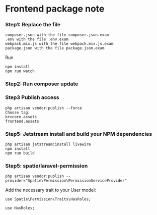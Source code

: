 # Frontend package note

### Step1: Replace the file

```
composer.json with the file composer.json.exam
.env with the file .env.exam
webpack.mix.js with the file webpack.mix.js.exam
package.json with the file package.json.exam

```

Run

```
npm install
npm run watch
```

### Step2: Run composer update

### Step3 Publish access

```
php artisan vendor:publish --force
Choose tag:
brvcore.assets
frontend.assets
```

### Step5: Jetstream install and build your NPM dependencies

```
php artisan jetstream:install livewire
npm install
npm run build
```

### Step5: spatie/laravel-permission

```
php artisan vendor:publish --provider="Spatie\Permission\PermissionServiceProvider"
```

Add the necessary trait to your User model:

```
use Spatie\Permission\Traits\HasRoles;

use HasRoles;
```
